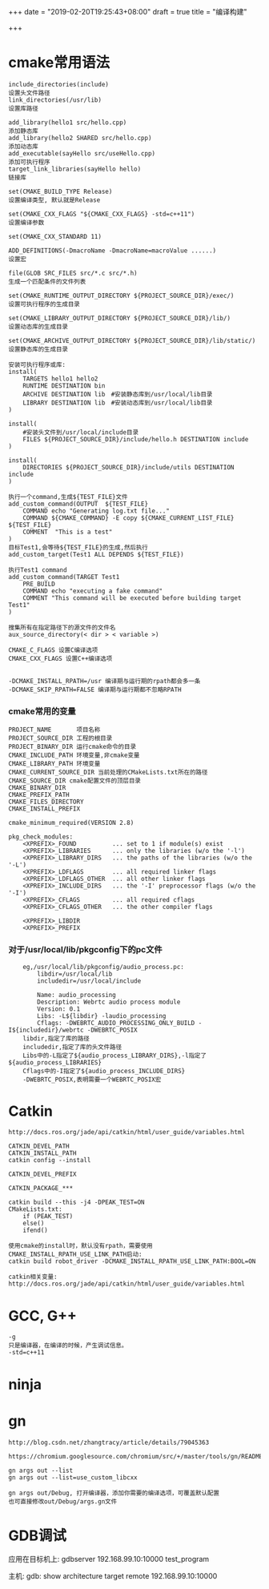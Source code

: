 +++
date = "2019-02-20T19:25:43+08:00"
draft = true
title = "编译构建"

+++


# cmake常用语法

    include_directories(include)                                            设置头文件路径
    link_directories(/usr/lib)                                              设置库路径

    add_library(hello1 src/hello.cpp)                                       添加静态库
    add_library(hello2 SHARED src/hello.cpp)                                添加动态库
    add_executable(sayHello src/useHello.cpp)                               添加可执行程序
	target_link_libraries(sayHello hello)                                   链接库

	set(CMAKE_BUILD_TYPE Release)                                           设置编译类型, 默认就是Release

    set(CMAKE_CXX_FLAGS "${CMAKE_CXX_FLAGS} -std=c++11")                    设置编译参数

    set(CMAKE_CXX_STANDARD 11)

    ADD_DEFINITIONS(-DmacroName -DmacroName=macroValue ......)              设置宏

    file(GLOB SRC_FILES src/*.c src/*.h)                                    生成一个匹配条件的文件列表

    set(CMAKE_RUNTIME_OUTPUT_DIRECTORY ${PROJECT_SOURCE_DIR}/exec/)         设置可执行程序的生成目录

    set(CMAKE_LIBRARY_OUTPUT_DIRECTORY ${PROJECT_SOURCE_DIR}/lib/)          设置动态库的生成目录

    set(CMAKE_ARCHIVE_OUTPUT_DIRECTORY ${PROJECT_SOURCE_DIR}/lib/static/)   设置静态库的生成目录

    安装可执行程序或库:
    install(
		TARGETS hello1 hello2
		RUNTIME DESTINATION bin
		ARCHIVE DESTINATION lib　#安装静态库到/usr/local/lib目录
		LIBRARY DESTINATION lib　#安装动态库到/usr/local/lib目录
	)

	install(
		#安装头文件到/usr/local/include目录
		FILES ${PROJECT_SOURCE_DIR}/include/hello.h DESTINATION include
	)

    install(
		DIRECTORIES ${PROJECT_SOURCE_DIR}/include/utils DESTINATION include
	)

	执行一个command,生成${TEST_FILE}文件
    add_custom_command(OUTPUT  ${TEST_FILE}
        COMMAND echo "Generating log.txt file..."
        COMMAND ${CMAKE_COMMAND} -E copy ${CMAKE_CURRENT_LIST_FILE} ${TEST_FILE}
        COMMENT  "This is a test"
    )
    目标Test1,会等待${TEST_FILE}的生成,然后执行
    add_custom_target(Test1 ALL DEPENDS ${TEST_FILE})

    执行Test1 command
    add_custom_command(TARGET Test1
        PRE_BUILD
        COMMAND echo "executing a fake command"
        COMMENT "This command will be executed before building target Test1"
    )

    搜集所有在指定路径下的源文件的文件名
    aux_source_directory(< dir > < variable >)

    CMAKE_C_FLAGS 设置C编译选项
    CMAKE_CXX_FLAGS 设置C++编译选项


    -DCMAKE_INSTALL_RPATH=/usr 编译期与运行期的rpath都会多一条
    -DCMAKE_SKIP_RPATH=FALSE 编译期与运行期都不忽略RPATH


### cmake常用的变量
    PROJECT_NAME       项目名称
    PROJECT_SOURCE_DIR 工程的根目录
    PROJECT_BINARY_DIR 运行cmake命令的目录
    CMAKE_INCLUDE_PATH 环境变量,非cmake变量
    CMAKE_LIBRARY_PATH 环境变量
    CMAKE_CURRENT_SOURCE_DIR 当前处理的CMakeLists.txt所在的路径
    CMAKE_SOURCE_DIR cmake配置文件的顶层目录
    CMAKE_BINARY_DIR
    CMAKE_PREFIX_PATH
    CMAKE_FILES_DIRECTORY
    CMAKE_INSTALL_PREFIX

    cmake_minimum_required(VERSION 2.8)

    pkg_check_modules:
        <XPREFIX>_FOUND          ... set to 1 if module(s) exist
        <XPREFIX>_LIBRARIES      ... only the libraries (w/o the '-l')
        <XPREFIX>_LIBRARY_DIRS   ... the paths of the libraries (w/o the '-L')
        <XPREFIX>_LDFLAGS        ... all required linker flags
        <XPREFIX>_LDFLAGS_OTHER  ... all other linker flags
        <XPREFIX>_INCLUDE_DIRS   ... the '-I' preprocessor flags (w/o the '-I')
        <XPREFIX>_CFLAGS         ... all required cflags
        <XPREFIX>_CFLAGS_OTHER   ... the other compiler flags

        <XPREFIX>_LIBDIR
        <XPREFIX>_PREFIX


### 对于/usr/local/lib/pkgconfig下的pc文件
        eg,/usr/local/lib/pkgconfig/audio_process.pc:
            libdir=/usr/local/lib
            includedir=/usr/local/include

            Name: audio_processing
            Description: Webrtc audio process module
            Version: 0.1
            Libs: -L${libdir} -laudio_processing
            Cflags: -DWEBRTC_AUDIO_PROCESSING_ONLY_BUILD -I${includedir}/webrtc -DWEBRTC_POSIX
        libdir,指定了库的路径
        includedir,指定了库的头文件路径
        Libs中的-L指定了${audio_process_LIBRARY_DIRS},-l指定了${audio_process_LIBRARIES}
        Cflags中的-I指定了${audio_process_INCLUDE_DIRS}
        -DWEBRTC_POSIX,表明需要一个WEBRTC_POSIX宏

# Catkin

    http://docs.ros.org/jade/api/catkin/html/user_guide/variables.html

    CATKIN_DEVEL_PATH
    CATKIN_INSTALL_PATH
    catkin config --install

    CATKIN_DEVEL_PREFIX

    CATKIN_PACKAGE_***

    catkin build --this -j4 -DPEAK_TEST=ON
    CMakeLists.txt:
        if (PEAK_TEST)
        else()
        ifend()

    使用cmake的install时，默认没有rpath，需要使用CMAKE_INSTALL_RPATH_USE_LINK_PATH启动:
    catkin build robot_driver -DCMAKE_INSTALL_RPATH_USE_LINK_PATH:BOOL=ON

    catkin相关变量:
    http://docs.ros.org/jade/api/catkin/html/user_guide/variables.html


# GCC, G++
    -g
    只是编译器，在编译的时候，产生调试信息。
    -std=c++11

# ninja

# gn
    http://blog.csdn.net/zhangtracy/article/details/79045363

    https://chromium.googlesource.com/chromium/src/+/master/tools/gn/README.md

    gn args out --list
    gn args out --list=use_custom_libcxx

    gn args out/Debug, 打开编译器，添加你需要的编译选项，可覆盖默认配置
    也可直接修改out/Debug/args.gn文件


# GDB调试
应用在目标机上:
gdbserver 192.168.99.10:10000 test_program

主机:
gdb:
show architecture
target remote 192.168.99.10:10000
